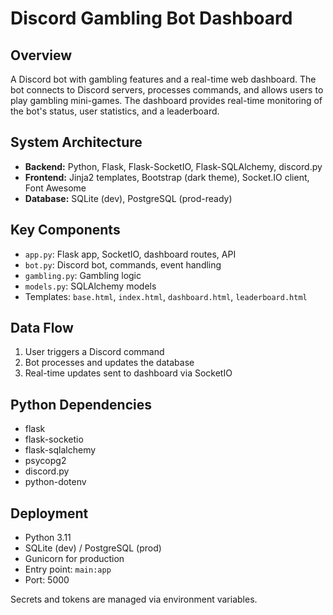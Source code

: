 # Discord Gambling Bot Dashboard

## Overview

A Discord bot with gambling features and a real-time web dashboard. The bot connects to Discord servers, processes commands, and allows users to play gambling mini-games. The dashboard provides real-time monitoring of the bot's status, user statistics, and a leaderboard.

## System Architecture

- **Backend:** Python, Flask, Flask-SocketIO, Flask-SQLAlchemy, discord.py
- **Frontend:** Jinja2 templates, Bootstrap (dark theme), Socket.IO client, Font Awesome
- **Database:** SQLite (dev), PostgreSQL (prod-ready)

## Key Components

- `app.py`: Flask app, SocketIO, dashboard routes, API
- `bot.py`: Discord bot, commands, event handling
- `gambling.py`: Gambling logic
- `models.py`: SQLAlchemy models
- Templates: `base.html`, `index.html`, `dashboard.html`, `leaderboard.html`

## Data Flow

1. User triggers a Discord command
2. Bot processes and updates the database
3. Real-time updates sent to dashboard via SocketIO

## Python Dependencies

- flask
- flask-socketio
- flask-sqlalchemy
- psycopg2
- discord.py
- python-dotenv

## Deployment

- Python 3.11
- SQLite (dev) / PostgreSQL (prod)
- Gunicorn for production
- Entry point: `main:app`
- Port: 5000

Secrets and tokens are managed via environment variables.